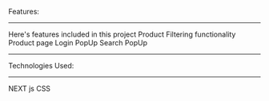 Features:

---

Here's features included in this project
Product Filtering functionality
Product page
Login PopUp
Search PopUp

---

Technologies Used:

---

NEXT js
CSS
